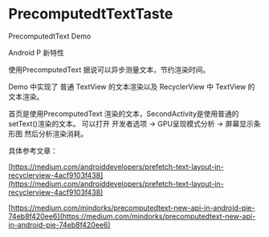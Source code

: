 # PrecomputedtTextTaste
PrecomputedtText Demo

Android P 新特性

使用PrecomputedText 据说可以异步测量文本，节约渲染时间。

Demo 中实现了 普通 TextView 的文本渲染以及 RecyclerView 中 TextView 的文本渲染。

首页是使用PrecomputedText 渲染的文本，SecondActivity是使用普通的 setText()渲染的文本。
可以打开 开发者选项 -> GPU呈现模式分析 -> 屏幕显示条形图 
然后分析渲染消耗。


具体参考文章：

[https://medium.com/androiddevelopers/prefetch-text-layout-in-recyclerview-4acf9103f438](https://medium.com/androiddevelopers/prefetch-text-layout-in-recyclerview-4acf9103f438)

[https://medium.com/mindorks/precomputedtext-new-api-in-android-pie-74eb8f420ee6](https://medium.com/mindorks/precomputedtext-new-api-in-android-pie-74eb8f420ee6)
